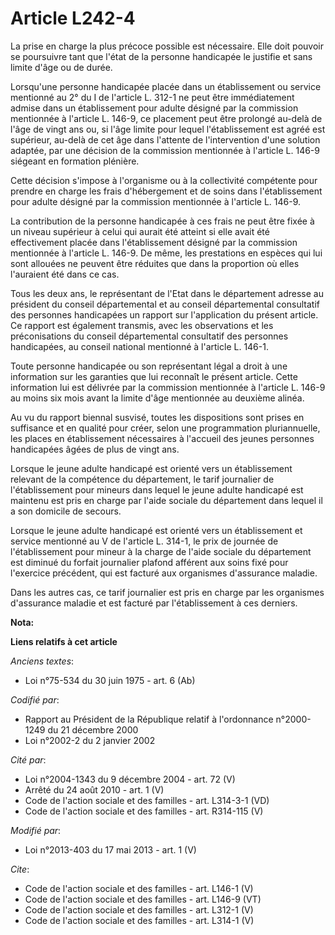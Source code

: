 # Article L242-4

La prise en charge la plus précoce possible est nécessaire. Elle doit pouvoir se poursuivre tant que l'état de la personne
handicapée le justifie et sans limite d'âge ou de durée. 

Lorsqu'une personne handicapée placée dans un établissement ou service mentionné au 2° du I de l'article L. 312-1 ne peut
être immédiatement admise dans un établissement pour adulte désigné par la commission mentionnée à l'article L. 146-9, ce
placement peut être prolongé au-delà de l'âge de vingt ans ou, si l'âge limite pour lequel l'établissement est agréé est
supérieur, au-delà de cet âge dans l'attente de l'intervention d'une solution adaptée, par une décision de la commission
mentionnée à l'article L. 146-9 siégeant en formation plénière. 

Cette décision s'impose à l'organisme ou à la collectivité compétente pour prendre en charge les frais d'hébergement et de
soins dans l'établissement pour adulte désigné par la commission mentionnée à l'article L. 146-9. 

La contribution de la personne handicapée à ces frais ne peut être fixée à un niveau supérieur à celui qui aurait été atteint
si elle avait été effectivement placée dans l'établissement désigné par la commission mentionnée à l'article L. 146-9. De
même, les prestations en espèces qui lui sont allouées ne peuvent être réduites que dans la proportion où elles l'auraient
été dans ce cas. 

Tous les deux ans, le représentant de l'Etat dans le département adresse au président du conseil départemental et au conseil
départemental consultatif des personnes handicapées un rapport sur l'application du présent article. Ce rapport est également
transmis, avec les observations et les préconisations du conseil départemental consultatif des personnes handicapées, au
conseil national mentionné à l'article L. 146-1. 

Toute personne handicapée ou son représentant légal a droit à une information sur les garanties que lui reconnaît le présent
article. Cette information lui est délivrée par la commission mentionnée à l'article L. 146-9 au moins six mois avant la
limite d'âge mentionnée au deuxième alinéa. 

Au vu du rapport biennal susvisé, toutes les dispositions sont prises en suffisance et en qualité pour créer, selon une
programmation pluriannuelle, les places en établissement nécessaires à l'accueil des jeunes personnes handicapées âgées de
plus de vingt ans. 

Lorsque le jeune adulte handicapé est orienté vers un établissement relevant de la compétence du département, le tarif
journalier de l'établissement pour mineurs dans lequel le jeune adulte handicapé est maintenu est pris en charge par l'aide
sociale du département dans lequel il a son domicile de secours. 

Lorsque le jeune adulte handicapé est orienté vers un établissement et service mentionné au V de l'article L. 314-1, le prix
de journée de l'établissement pour mineur à la charge de l'aide sociale du département est diminué du forfait journalier
plafond afférent aux soins fixé pour l'exercice précédent, qui est facturé aux organismes d'assurance maladie. 

Dans les autres cas, ce tarif journalier est pris en charge par les organismes d'assurance maladie et est facturé par
l'établissement à ces derniers.

**Nota:**



**Liens relatifs à cet article**

_Anciens textes_:

  - Loi n°75-534 du 30 juin 1975 - art. 6 (Ab)

_Codifié par_:

  - Rapport au Président de la République relatif à l'ordonnance n°2000-1249 du 21 décembre 2000
  - Loi n°2002-2 du 2 janvier 2002

_Cité par_:

  - Loi n°2004-1343 du 9 décembre 2004 - art. 72 (V)
  - Arrêté du 24 août 2010 - art. 1 (V)
  - Code de l'action sociale et des familles - art. L314-3-1 (VD)
  - Code de l'action sociale et des familles - art. R314-115 (V)

_Modifié par_:

  - Loi n°2013-403 du 17 mai 2013 - art. 1 (V)

_Cite_:

  - Code de l'action sociale et des familles - art. L146-1 (V)
  - Code de l'action sociale et des familles - art. L146-9 (VT)
  - Code de l'action sociale et des familles - art. L312-1 (V)
  - Code de l'action sociale et des familles - art. L314-1 (V)
